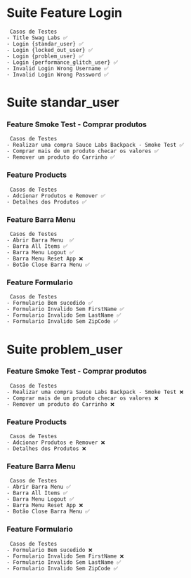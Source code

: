 # Suite Feature Login
     Casos de Testes
    - Title Swag Labs ✅
    - Login {standar_user} ✅
    - Login {locked_out_user} ✅
    - Login {problem_user} ✅
    - Login {performance_glitch_user} ✅
    - Invalid Login Wrong Username ✅
    - Invalid Login Wrong Password ✅

# Suite standar_user
### Feature Smoke Test - Comprar produtos
     Casos de Testes
    - Realizar uma compra Sauce Labs Backpack - Smoke Test ✅
    - Comprar mais de um produto checar os valores ✅
    - Remover um produto do Carrinho ✅
### Feature Products
     Casos de Testes
    - Adcionar Produtos e Remover ✅
    - Detalhes dos Produtos ✅
### Feature Barra Menu
     Casos de Testes
    - Abrir Barra Menu  ✅
    - Barra All Items ✅
    - Barra Menu Logout ✅
    - Barra Menu Reset App ❌
    - Botão Close Barra Menu ✅
### Feature Formulario
     Casos de Testes
    - Formulario Bem sucedido ✅
    - Formulario Invalido Sem FirstName ✅
    - Formulario Invalido Sem LastName ✅
    - Formulario Invalido Sem ZipCode ✅

# Suite problem_user
### Feature Smoke Test - Comprar produtos
     Casos de Testes
    - Realizar uma compra Sauce Labs Backpack - Smoke Test ❌
    - Comprar mais de um produto checar os valores ❌
    - Remover um produto do Carrinho ❌
### Feature Products
     Casos de Testes
    - Adcionar Produtos e Remover ❌
    - Detalhes dos Produtos ❌
### Feature Barra Menu
     Casos de Testes
    - Abrir Barra Menu ✅
    - Barra All Items ✅
    - Barra Menu Logout ✅
    - Barra Menu Reset App ❌
    - Botão Close Barra Menu ✅
### Feature Formulario
     Casos de Testes
    - Formulario Bem sucedido ❌
    - Formulario Invalido Sem FirstName ❌
    - Formulario Invalido Sem LastName ✅
    - Formulario Invalido Sem ZipCode ✅



